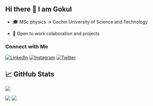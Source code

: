 ## Hi there 👋 I am Gokul

* 🎓 MSc physics -> Cochin University of Science and Technology

* 🗿 Open to work colaboration and projects
<!--
**venomslasher/venomslasher** is a ✨ _special_ ✨ repository because its `README.md` (this file) appears on your GitHub profile.

Here are some ideas to get you started:

- 🔭 I’m currently working on ...
- 🌱 I’m currently learning ...
- 👯 I’m looking to collaborate on ...
- 🤔 I’m looking for help with ...
- 💬 Ask me about ...
- 📫 How to reach me: ...
- 😄 Pronouns: ...
- ⚡ Fun fact: ...
-->
### Connect with Me

[![LinkedIn](https://img.shields.io/badge/LinkedIn-Profile-informational?style=flat&logo=linkedin&logoColor=white&color=0077B5)](https://www.linkedin.com/in/gokul-n-9907291a1/)
[![Instagram](https://img.shields.io/badge/Instagram-Profile-informational?style=flat&logo=instagram&logoColor=white&color=blue)](https://www.instagram.com/venomslasher)
[![Twitter](https://img.shields.io/badge/Twitter-Profile-informational?style=flat&logo=twitter&logoColor=white&color=1DA1F2)](https://twitter.com/V4Venomslasher)

## &#x1f4c8; GitHub Stats

![](http://github-profile-summary-cards.vercel.app/api/cards/profile-details?username=venomslasher&theme=dracula) 

![](http://github-profile-summary-cards.vercel.app/api/cards/repos-per-language?username=venomslasher&theme=dracula) 
![](http://github-profile-summary-cards.vercel.app/api/cards/most-commit-language?username=venomslasher&theme=dracula)
